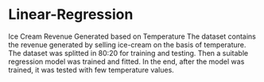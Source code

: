 # Linear-Regression
Ice Cream Revenue Generated based on Temperature
The dataset contains the revenue generated by selling ice-cream on the basis of temperature.
The dataset was splitted in 80:20 for training and testing.
Then a suitable regression model was trained and fitted.
In the end, after the model was trained, it was tested with few temperature values.
